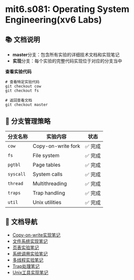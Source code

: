 # mit6.s081: Operating System Engineering(xv6 Labs)
## 📚 文档说明
- **master**分支：包含所有实验的详细技术文档和实现笔记
- **实现**分支：每个实验的完整代码实现位于对应的分支当中
  
**查看实验代码**
```
# 查看特定实验代码
git checkout cow
git checkout fs

# 返回查看文档
git checkout master
```

## 📁 分支管理策略

分支名称|实验内容|状态
-----|-----|-----
`cow`|Copy-on-write fork|✅ 完成
`fs`|File system|✅ 完成
`pgtbl`|Page tables|✅ 完成
`syscall`|System calls|✅ 完成
`thread`|Multithreading|✅ 完成
`traps`|Trap handling|✅ 完成
`util`|Unix utilities|✅ 完成

## 📖 文档导航
- [Copy-on-write实现笔记](https://github.com/xiaozhenxu/mit6.s081-xv6/blob/master/xv6%E5%AE%9E%E9%AA%8C%E8%AE%B0%E5%BD%95/Copy%20on-write.md)
- [文件系统实现笔记](https://github.com/xiaozhenxu/mit6.s081-xv6/blob/master/xv6%E5%AE%9E%E9%AA%8C%E8%AE%B0%E5%BD%95/File%20system.md)
- [页表实验笔记](https://github.com/xiaozhenxu/mit6.s081-xv6/blob/master/xv6%E5%AE%9E%E9%AA%8C%E8%AE%B0%E5%BD%95/Page%20tables.md)
- [系统调用实验笔记](https://github.com/xiaozhenxu/mit6.s081-xv6/blob/master/xv6%E5%AE%9E%E9%AA%8C%E8%AE%B0%E5%BD%95/System%20calls.md)
- [多线程实验笔记](https://github.com/xiaozhenxu/mit6.s081-xv6/blob/master/xv6%E5%AE%9E%E9%AA%8C%E8%AE%B0%E5%BD%95/Multithreading.md)
- [Trap处理笔记](https://github.com/xiaozhenxu/mit6.s081-xv6/blob/master/xv6%E5%AE%9E%E9%AA%8C%E8%AE%B0%E5%BD%95/Traps.md)
- [Unix工具实现笔记](https://github.com/xiaozhenxu/mit6.s081-xv6/blob/master/xv6%E5%AE%9E%E9%AA%8C%E8%AE%B0%E5%BD%95/Utilities.md)

